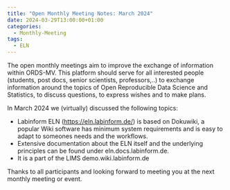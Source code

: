 ```yaml
---
title: "Open Monthly Meeting Notes: March 2024"
date: 2024-03-29T13:00:00+01:00
categories:
  - Monthly-Meeting
tags:
  - ELN
---
```


The open monthly meetings aim to improve the exchange of information within ORDS-MV. This platform should serve for all interested people (students, post docs, senior scientists, professors,..) to exchange information around the topics of Open Reproducible Data Science and Statistics, to discuss questions, to express wishes and to make plans.

In March 2024 we (virtually) discussed the following topics:

* Labinform ELN (https://eln.labinform.de/) is based on Dokuwiki, a popular Wiki software has minimum system requirements and is easy to adapt to someones needs and the workflows.
* Extensive documentation about the ELN itself and the underlying principles can be found under eln.docs.labinform.de.
* It is a part of the LIMS  demo.wiki.labinform.de

Thanks to all participants and looking forward to meeting you at the next monthly meeting or event.
